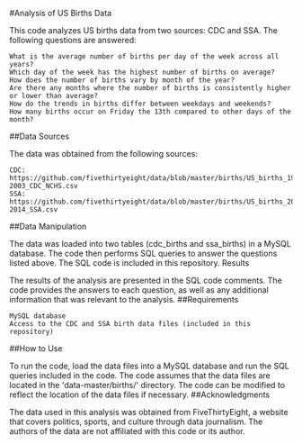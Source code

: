 #Analysis of US Births Data

This code analyzes US births data from two sources: CDC and SSA. The following questions are answered:

    What is the average number of births per day of the week across all years?
    Which day of the week has the highest number of births on average?
    How does the number of births vary by month of the year?
    Are there any months where the number of births is consistently higher or lower than average?
    How do the trends in births differ between weekdays and weekends?
    How many births occur on Friday the 13th compared to other days of the month?

##Data Sources

The data was obtained from the following sources:

    CDC: https://github.com/fivethirtyeight/data/blob/master/births/US_births_1994-2003_CDC_NCHS.csv
    SSA: https://github.com/fivethirtyeight/data/blob/master/births/US_births_2000-2014_SSA.csv

##Data Manipulation

The data was loaded into two tables (cdc_births and ssa_births) in a MySQL database. The code then performs SQL queries to answer the questions listed above. The SQL code is included in this repository.
Results

The results of the analysis are presented in the SQL code comments. The code provides the answers to each question, as well as any additional information that was relevant to the analysis.
##Requirements

    MySQL database
    Access to the CDC and SSA birth data files (included in this repository)

##How to Use

To run the code, load the data files into a MySQL database and run the SQL queries included in the code. The code assumes that the data files are located in the 'data-master/births/' directory. The code can be modified to reflect the location of the data files if necessary.
##Acknowledgments

The data used in this analysis was obtained from FiveThirtyEight, a website that covers politics, sports, and culture through data journalism. The authors of the data are not affiliated with this code or its author.
